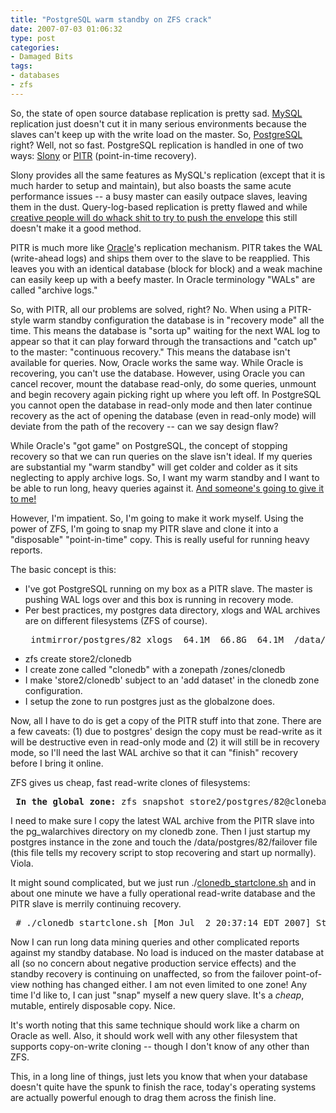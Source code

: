 ```yaml
---
title: "PostgreSQL warm standby on ZFS crack"
date: 2007-07-03 01:06:32
type: post
categories:
- Damaged Bits
tags:
- databases
- zfs
---
```


<p>So, the state of open source database replication is pretty sad.  <a href="http://www.mysql.com/">MySQL</a> replication just doesn't cut it in many serious environments because the slaves can't keep up with the write load on the master.  So, <a href="http://www.postgresql.org/">PostgreSQL</a> right?  Well, not so fast.  PostgreSQL replication is handled in one of two ways: <a href="http://slony.info/">Slony</a> or <a href="http://www.postgresql.org/docs/8.2/static/continuous-archiving.html">PITR</a> (point-in-time recovery).</p>  <p>Slony provides all the same features as MySQL's replication (except that it is much harder to setup and maintain), but also boasts the same acute performance issues -- a busy master can easily outpace slaves, leaving them in the dust.  Query-log-based replication is pretty flawed and while <a href="http://mysqldatabaseadministration.blogspot.com/2007/05/pre-fetch-binlogs-to-speed-up-mysql.html">creative people will do whack shit to try to push the envelope</a> this still doesn't make it a good method.</p>  <p>PITR is much more like <a href="http://www.oracle.com/">Oracle</a>'s replication mechanism.  PITR takes the WAL (write-ahead logs) and ships them over to the slave to be reapplied.  This leaves you with an identical database (block for block) and a weak machine can easily keep up with a beefy master.  In Oracle terminology "WALs" are called "archive logs."</p>  <p>So, with PITR, all our problems are solved, right?  No.  When using a PITR-style warm standby configuration the database is in "recovery mode" all the time.  This means the database is "sorta up" waiting for the next WAL log to appear so that it can play forward through the transactions and "catch up" to the master: "continuous recovery."  This means the database isn't available for queries.  Now, Oracle works the same way.  While Oracle is recovering, you can't use the database.  However, using Oracle you can cancel recover, mount the database read-only, do some queries, unmount and begin recovery again picking right up where you left off.  In PostgreSQL you cannot open the database in read-only mode and then later continue recovery as the act of opening the database (even in read-only mode) will deviate from the path of the recovery -- can we say design flaw?</p>  <p>While Oracle's "got game" on PostgreSQL, the concept of stopping recovery so that we can run queries on the slave isn't ideal.  If my queries are substantial my "warm standby" will get colder and colder as it sits neglecting to apply archive logs.  So, I want my warm standby and I want to be able to run long, heavy queries against it.  <a href="http://code.google.com/soc/2007/postgres/appinfo.html?csaid=6545828A8197EBC6">And someone's going to give it to me!</a></p>  <p>However, I'm impatient.  So, I'm going to make it work myself.  Using the power of ZFS, I'm going to snap my PITR slave and clone it into a "disposable" "point-in-time" copy.  This is really useful for running heavy reports.</p>  The basic concept is this:  <ul> <li>I've got PostgreSQL running on my box as a PITR slave.  The master is pushing WAL logs over and this box is running in recovery mode.</li> <li>Per best practices, my postgres data directory, xlogs and WAL archives are on different filesystems (ZFS of course).  <pre> intmirror/postgres/82_xlogs  64.1M  66.8G  64.1M  /data/postgres/82_xlogs store2/postgres/82    10.5G  1.97T  8.15G  /data/postgres/82 store2/postgres/82_walarchives 14.4G  1.97T  3.89G  /data/postgres/82_walarchives </pre> </li> <li>zfs create store2/clonedb</li> <li>I create zone called "clonedb" with a zonepath /zones/clonedb</li> <li>I make 'store2/clonedb' subject to an 'add dataset' in the clonedb zone configuration.</li> <li>I setup the zone to run postgres just as the globalzone does.</li> </ul>  <p>Now, all I have to do is get a copy of the PITR stuff into that zone.  There are a few caveats: (1) due to postgres' design the copy must be read-write as it will be destructive even in read-only mode and (2) it will still be in recovery mode, so I'll need the last WAL archive so that it can "finish" recovery before I bring it online.</p>  <p>ZFS gives us cheap, fast read-write clones of filesystems:</p> <pre> <b>In the global zone:</b> zfs snapshot store2/postgres/82@clonebase zfs clone store2/postgres/82@clonebase store2/clonedb/82  <b>In the clonedb zone:</b> zfs mount /store2/postgres/82 zfs set mountpoint=/data/postgres/82 store2/clonedb/82 </pre>  <p>I need to make sure I copy the latest WAL archive from the PITR slave into the pg_walarchives directory on my clonedb zone. Then I just startup my postgres instance in the zone and touch the /data/postgres/82/failover file (this file tells my recovery script to stop recovering and start up normally).  Viola.</p>  <p>It might sound complicated, but we just run ./<a href="https://labs.omniti.com/trac/pgsoltools/browser/trunk/pitr_clone/clonedb_startclone.sh">clonedb_startclone.sh</a> and in about one minute we have a fully operational read-write database and the PITR slave is merrily continuing recovery.</p>  <pre> # ./clonedb_startclone.sh [Mon Jul  2 20:37:14 EDT 2007] Stopping postgres in clonedb [Mon Jul  2 20:37:20 EDT 2007] Dropping clone and base snapshot [Mon Jul  2 20:37:38 EDT 2007] Snapshot store2/postgres/82 [Mon Jul  2 20:37:39 EDT 2007] Clone to store2/clonedb/82 [Mon Jul  2 20:37:41 EDT 2007] Mount store2/clonedb/82 at /data/postgres/82 in clonedb [Mon Jul  2 20:37:43 EDT 2007] Copy last WAL [0000000100000016000000FA] [Mon Jul  2 20:37:43 EDT 2007] Make it active [induce failover] [Mon Jul  2 20:37:43 EDT 2007] Start postgres in clonedb [Mon Jul  2 20:38:07 EDT 2007] System up </pre>  <p>Now I can run long data mining queries and other complicated reports against my standby database.  No load is induced on the master database at all (so no concern about negative production service effects) and the standby recovery is continuing on unaffected, so from the failover point-of-view nothing has changed either.  I am not even limited to one zone!  Any time I'd like to, I can just "snap" myself a new query slave.  It's a <em>cheap</em>, mutable, entirely disposable copy. Nice.</p>  <p>It's worth noting that this same technique should work like a charm on Oracle as well.  Also, it should work well with any other filesystem that supports copy-on-write cloning -- though I don't know of any other than ZFS.</p>  <p>This, in a long line of things, just lets you know that when your database doesn't quite have the spunk to finish the race, today's operating systems are actually powerful enough to drag them across the finish line.</p>
